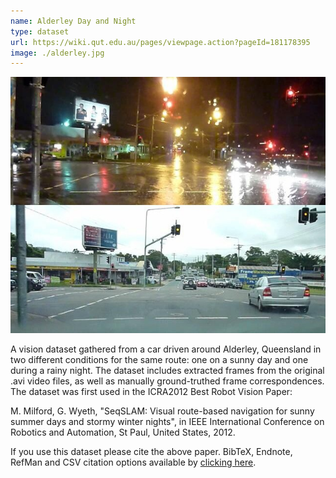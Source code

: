 ```yaml
---
name: Alderley Day and Night
type: dataset
url: https://wiki.qut.edu.au/pages/viewpage.action?pageId=181178395
image: ./alderley.jpg
---
```


<p align="center"><img src="./alderley.jpg" alt="Alderley day and night sample image"/></p>

A vision dataset gathered from a car driven around Alderley, Queensland in two different conditions for the same route: one on a sunny day and one during a rainy night. The dataset includes extracted frames from the original .avi video files, as well as manually ground-truthed frame correspondences. The dataset was first used in the ICRA2012 Best Robot Vision Paper:

M. Milford, G. Wyeth, "SeqSLAM: Visual route-based navigation for sunny summer days and stormy winter nights", in IEEE International Conference on Robotics and Automation, St Paul, United States, 2012.

If you use this dataset please cite the above paper. BibTeX, Endnote, RefMan and CSV citation options available by [clicking here](http://scholar.google.com/citations?hl=en&user=TDSmCKgAAAAJ&citation_for_view=TDSmCKgAAAAJ:j3f4tGmQtD8C&view_op=view_citation).
